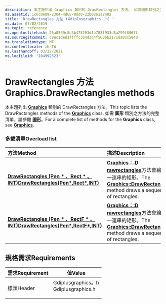 ```yaml
---
description: 本主題列出 Graphics 類別的 DrawRectangles 方法。 如需圖形類別之方法的完整清單，請參閱圖形。
ms.assetid: 1c0c0e09-2304-4d68-9dd0-22b0861a2492
title: 'DrawRectangles 方法 (Gdiplusgraphics .h) '
ms.date: 07/02/2019
ms.topic: reference
ms.openlocfilehash: 26a0869c8d3b475203d1b783f933d8a299f8067f
ms.sourcegitcommit: c8ec1ded1ffffc364d3c4f560bb2171da0dc5040
ms.translationtype: MT
ms.contentlocale: zh-TW
ms.lasthandoff: 03/22/2021
ms.locfileid: "104992523"
---
```

# <a name="graphicsdrawrectangles-methods"></a><span data-ttu-id="0e7c7-104">DrawRectangles 方法</span><span class="sxs-lookup"><span data-stu-id="0e7c7-104">Graphics.DrawRectangles methods</span></span>

<span data-ttu-id="0e7c7-105">本主題列出 [**Graphics**](/windows/win32/api/gdiplusgraphics/nl-gdiplusgraphics-graphics) 類別的 DrawRectangles 方法。</span><span class="sxs-lookup"><span data-stu-id="0e7c7-105">This topic lists the DrawRectangles methods of the [**Graphics**](/windows/win32/api/gdiplusgraphics/nl-gdiplusgraphics-graphics) class.</span></span> <span data-ttu-id="0e7c7-106">如需 **圖形** 類別之方法的完整清單，請參閱 [**圖形**](/windows/win32/api/gdiplusgraphics/nl-gdiplusgraphics-graphics)。</span><span class="sxs-lookup"><span data-stu-id="0e7c7-106">For a complete list of methods for the **Graphics** class, see [**Graphics**](/windows/win32/api/gdiplusgraphics/nl-gdiplusgraphics-graphics).</span></span>

### <a name="overload-list"></a><span data-ttu-id="0e7c7-107">多載清單</span><span class="sxs-lookup"><span data-stu-id="0e7c7-107">Overload list</span></span>



| <span data-ttu-id="0e7c7-108">方法</span><span class="sxs-lookup"><span data-stu-id="0e7c7-108">Method</span></span>                                                                                                             | <span data-ttu-id="0e7c7-109">描述</span><span class="sxs-lookup"><span data-stu-id="0e7c7-109">Description</span></span>                                                                                                                                                     |
|:-------------------------------------------------------------------------------------------------------------------|:----------------------------------------------------------------------------------------------------------------------------------------------------------------|
| <span data-ttu-id="0e7c7-110">[**DrawRectangles (Pen \* 、Rect \* 、INT)**](/windows/win32/api/gdiplusgraphics/nf-gdiplusgraphics-graphics-drawrectangles(inconstpen_inconstrect_inint))</span><span class="sxs-lookup"><span data-stu-id="0e7c7-110">[**DrawRectangles(Pen\*,Rect\*,INT)**](/windows/win32/api/gdiplusgraphics/nf-gdiplusgraphics-graphics-drawrectangles(inconstpen_inconstrect_inint))</span></span>   | <span data-ttu-id="0e7c7-111">[**Graphics：:D rawrectangles**](/windows/win32/api/gdiplusgraphics/nf-gdiplusgraphics-graphics-drawrectangles(inconstpen_inconstrect_inint))方法會繪製一連串的矩形。</span><span class="sxs-lookup"><span data-stu-id="0e7c7-111">The [**Graphics::DrawRectangles**](/windows/win32/api/gdiplusgraphics/nf-gdiplusgraphics-graphics-drawrectangles(inconstpen_inconstrect_inint)) method draws a sequence of rectangles.</span></span><br/>  |
| <span data-ttu-id="0e7c7-112">[**DrawRectangles (Pen \* 、RectF \* 、INT)**](/previous-versions//ms535998(v=vs.85))</span><span class="sxs-lookup"><span data-stu-id="0e7c7-112">[**DrawRectangles(Pen\*,RectF\*,INT)**](/previous-versions//ms535998(v=vs.85))</span></span> | <span data-ttu-id="0e7c7-113">[**Graphics：:D rawrectangles**](/previous-versions//ms535998(v=vs.85))方法會繪製一連串的矩形。</span><span class="sxs-lookup"><span data-stu-id="0e7c7-113">The [**Graphics::DrawRectangles**](/previous-versions//ms535998(v=vs.85)) method draws a sequence of rectangles.</span></span><br/> |



## <a name="requirements"></a><span data-ttu-id="0e7c7-114">規格需求</span><span class="sxs-lookup"><span data-stu-id="0e7c7-114">Requirements</span></span>



| <span data-ttu-id="0e7c7-115">需求</span><span class="sxs-lookup"><span data-stu-id="0e7c7-115">Requirement</span></span> | <span data-ttu-id="0e7c7-116">值</span><span class="sxs-lookup"><span data-stu-id="0e7c7-116">Value</span></span> |
|-------------------|----------------------------------------------------------------------------------------------|
| <span data-ttu-id="0e7c7-117">標頭</span><span class="sxs-lookup"><span data-stu-id="0e7c7-117">Header</span></span><br/> | <dl> <span data-ttu-id="0e7c7-118"><dt>Gdiplusgraphics。h</dt></span><span class="sxs-lookup"><span data-stu-id="0e7c7-118"><dt>Gdiplusgraphics.h</dt></span></span> </dl> |



 

 
